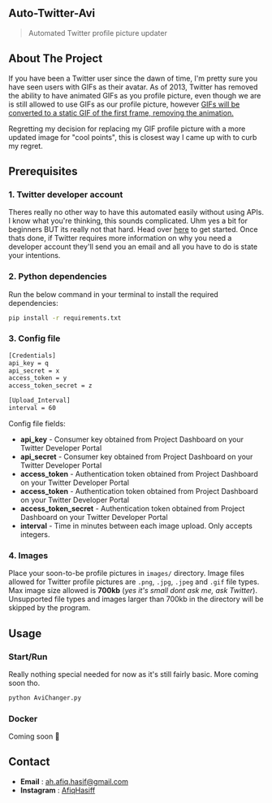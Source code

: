 ## Auto-Twitter-Avi

> Automated Twitter profile picture updater

## About The Project

If you have been a Twitter user since the dawn of time, I'm pretty sure you have seen users with GIFs as their avatar. As of 2013, Twitter has removed the ability to have animated GIFs as you profile picture, even though we are is still allowed to use GIFs as our profile picture, however <a href="https://developer.twitter.com/en/docs/twitter-api/v1/accounts-and-users/manage-account-settings/api-reference/post-account-update_profile_image">GIFs will be converted to a static GIF of the first frame, removing the animation.</a>

Regretting my decision for replacing my GIF profile picture with a more updated image for "cool points", this is closest way I came up with to curb my regret.

## Prerequisites

### 1. Twitter developer account

Theres really no other way to have this automated easily without using APIs. I know what you're thinking, this sounds complicated. Uhm yes a bit for beginners BUT its really not that hard. Head over <a href="https://developer.twitter.com/en/apply-for-access">here</a> to get started. Once thats done, if Twitter requires more information on why you need a developer account they'll send you an email and all you have to do is state your intentions.

### 2. Python dependencies

Run the below command in your terminal to install the required dependencies:
```sh
pip install -r requirements.txt
```
### 3. Config file
```sh
[Credentials]
api_key = q
api_secret = x
access_token = y
access_token_secret = z

[Upload_Interval]
interval = 60
```
Config file fields:

* **api_key**               - Consumer key obtained from Project Dashboard on your Twitter Developer Portal
* **api_secret**            - Consumer key obtained from Project Dashboard on your Twitter Developer Portal
* **access_token**          - Authentication token obtained from Project Dashboard on your Twitter Developer Portal
* **access_token**          - Authentication token obtained from Project Dashboard on your Twitter Developer Portal
* **access_token_secret**   - Authentication token obtained from Project Dashboard on your Twitter Developer Portal
* **interval**              - Time in minutes between each image upload. Only accepts integers.

### 4. Images

Place your soon-to-be profile pictures in `images/` directory. Image files allowed for Twitter profile pictures are `.png`, `.jpg`, `.jpeg` and `.gif` file types. Max image size allowed is **700kb** (_yes it's small dont ask me, ask Twitter_). Unsupported file types and images larger than 700kb in the directory will be skipped by the program.

## Usage

### Start/Run

Really nothing special needed for now as it's still fairly basic. More coming soon tho.
```sh
python AviChanger.py
```

### Docker

Coming soon 👀

## Contact

* **Email** : ah.afiq.hasif@gmail.com
* **Instagram** : <a href="https://www.instagram.com/afiqhasiff/">AfiqHasiff</a>
